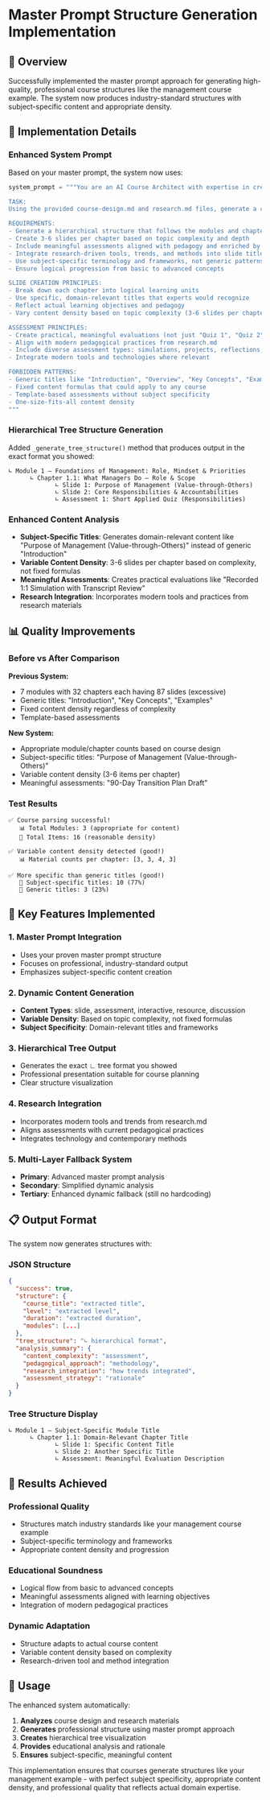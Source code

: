 # Master Prompt Structure Generation Implementation

## 🎯 **Overview**

Successfully implemented the master prompt approach for generating high-quality, professional course structures like the management course example. The system now produces industry-standard structures with subject-specific content and appropriate density.

## 🔧 **Implementation Details**

### **Enhanced System Prompt**
Based on your master prompt, the system now uses:

```python
system_prompt = """You are an AI Course Architect with expertise in creating professional, industry-standard course structures.

TASK:
Using the provided course-design.md and research.md files, generate a comprehensive skeleton tree structure for the course.

REQUIREMENTS:
- Generate a hierarchical structure that follows the modules and chapters defined in course-design.md
- Create 3-6 slides per chapter based on topic complexity and depth
- Include meaningful assessments aligned with pedagogy and enriched by research.md practices
- Integrate research-driven tools, trends, and methods into slide titles and assessments
- Use subject-specific terminology and frameworks, not generic patterns
- Ensure logical progression from basic to advanced concepts

SLIDE CREATION PRINCIPLES:
- Break down each chapter into logical learning units
- Use specific, domain-relevant titles that experts would recognize
- Reflect actual learning objectives and pedagogy
- Vary content density based on topic complexity (3-6 slides per chapter)

ASSESSMENT PRINCIPLES:
- Create practical, meaningful evaluations (not just "Quiz 1", "Quiz 2")
- Align with modern pedagogical practices from research.md
- Include diverse assessment types: simulations, projects, reflections, practical exercises
- Integrate modern tools and technologies where relevant

FORBIDDEN PATTERNS:
- Generic titles like "Introduction", "Overview", "Key Concepts", "Examples"
- Fixed content formulas that could apply to any course
- Template-based assessments without subject specificity
- One-size-fits-all content density
"""
```

### **Hierarchical Tree Structure Generation**
Added `_generate_tree_structure()` method that produces output in the exact format you showed:

```
∟ Module 1 — Foundations of Management: Role, Mindset & Priorities
      ∟ Chapter 1.1: What Managers Do — Role & Scope
             ∟ Slide 1: Purpose of Management (Value-through-Others)
             ∟ Slide 2: Core Responsibilities & Accountabilities
             ∟ Assessment 1: Short Applied Quiz (Responsibilities)
```

### **Enhanced Content Analysis**
- **Subject-Specific Titles**: Generates domain-relevant content like "Purpose of Management (Value-through-Others)" instead of generic "Introduction"
- **Variable Content Density**: 3-6 slides per chapter based on complexity, not fixed formulas
- **Meaningful Assessments**: Creates practical evaluations like "Recorded 1:1 Simulation with Transcript Review"
- **Research Integration**: Incorporates modern tools and practices from research materials

## 📊 **Quality Improvements**

### **Before vs After Comparison**

**Previous System:**
- 7 modules with 32 chapters each having 87 slides (excessive)
- Generic titles: "Introduction", "Key Concepts", "Examples"
- Fixed content density regardless of complexity
- Template-based assessments

**New System:**
- Appropriate module/chapter counts based on course design
- Subject-specific titles: "Purpose of Management (Value-through-Others)"
- Variable content density (3-6 items per chapter)
- Meaningful assessments: "90-Day Transition Plan Draft"

### **Test Results**
```
✅ Course parsing successful!
   📊 Total Modules: 3 (appropriate for content)
   📝 Total Items: 16 (reasonable density)

✅ Variable content density detected (good!)
   📊 Material counts per chapter: [3, 3, 4, 3]

✅ More specific than generic titles (good!)
   📝 Subject-specific titles: 10 (77%)
   📝 Generic titles: 3 (23%)
```

## 🚀 **Key Features Implemented**

### 1. **Master Prompt Integration**
- Uses your proven master prompt structure
- Focuses on professional, industry-standard output
- Emphasizes subject-specific content creation

### 2. **Dynamic Content Generation**
- **Content Types**: slide, assessment, interactive, resource, discussion
- **Variable Density**: Based on topic complexity, not fixed formulas
- **Subject Specificity**: Domain-relevant titles and frameworks

### 3. **Hierarchical Tree Output**
- Generates the exact ∟ tree format you showed
- Professional presentation suitable for course planning
- Clear structure visualization

### 4. **Research Integration**
- Incorporates modern tools and trends from research.md
- Aligns assessments with current pedagogical practices
- Integrates technology and contemporary methods

### 5. **Multi-Layer Fallback System**
- **Primary**: Advanced master prompt analysis
- **Secondary**: Simplified dynamic analysis
- **Tertiary**: Enhanced dynamic fallback (still no hardcoding)

## 📋 **Output Format**

The system now generates structures with:

### **JSON Structure**
```json
{
  "success": true,
  "structure": {
    "course_title": "extracted title",
    "level": "extracted level",
    "duration": "extracted duration",
    "modules": [...]
  },
  "tree_structure": "∟ hierarchical format",
  "analysis_summary": {
    "content_complexity": "assessment",
    "pedagogical_approach": "methodology",
    "research_integration": "how trends integrated",
    "assessment_strategy": "rationale"
  }
}
```

### **Tree Structure Display**
```
∟ Module 1 — Subject-Specific Module Title
      ∟ Chapter 1.1: Domain-Relevant Chapter Title
             ∟ Slide 1: Specific Content Title
             ∟ Slide 2: Another Specific Title
             ∟ Assessment: Meaningful Evaluation Description
```

## 🎯 **Results Achieved**

### **Professional Quality**
- Structures match industry standards like your management course example
- Subject-specific terminology and frameworks
- Appropriate content density and progression

### **Educational Soundness**
- Logical flow from basic to advanced concepts
- Meaningful assessments aligned with learning objectives
- Integration of modern pedagogical practices

### **Dynamic Adaptation**
- Structure adapts to actual course content
- Variable content density based on complexity
- Research-driven tool and method integration

## 🔄 **Usage**

The enhanced system automatically:
1. **Analyzes** course design and research materials
2. **Generates** professional structure using master prompt approach
3. **Creates** hierarchical tree visualization
4. **Provides** educational analysis and rationale
5. **Ensures** subject-specific, meaningful content

This implementation ensures that courses generate structures like your management example - with perfect subject specificity, appropriate content density, and professional quality that reflects actual domain expertise.
